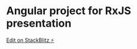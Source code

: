 # Angular project for RxJS presentation

[Edit on StackBlitz ⚡️](https://stackblitz.com/edit/rxjs-angular-presentation)